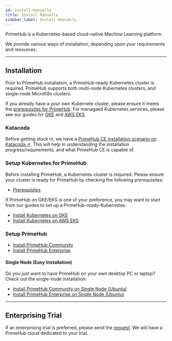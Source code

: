 ```yaml
---
id: install-manually
title: Install Manually
sidebar_label: Install Manually
---
```


PrimeHub is a Kubernetes-based cloud-native Machine Learning platform.

We provide various ways of installation, depending upon your requirements and resources.

---

## Installation

Prior to PrimeHub installation, a PrimeHub-ready Kubernetes cluster is required. PrimeHub supports both multi-node Kubernetes clusters, and single-node MicroK8s clusters.

If you already have a your own Kubernete cluster, please ensure it meets the [prerequisites for PrimeHub](getting_started/prerequisites). For managaed Kubernetes services, please see our guides for [GKE](getting_started/kubernetes_on_gke) and [AWS EKS](getting_started/kubernetes_on_eks).

### Katacoda

Before getting stuck in, we have a [PrimeHub CE installation scenario on Katacoda &neArr;](https://www.katacoda.com/infuseai). This will help in understanding the installation progress/requirements, and what PrimeHub CE is capable of.

### Setup Kubernetes for PrimeHub

Before installing PrimeHub, a Kubernetes cluster is required. Please ensure your cluster is ready for PrimeHub by checking the following prerequisties:

- [Prerequisites](getting_started/prerequisites.md)

If PrimeHub on GKE/EKS is one of your preference, you may want to start from our guides to set up a PrimeHub-ready-Kubernetes:

- [Install Kubernetes on GKE](getting_started/kubernetes_on_gke.md)
- [Install Kubernetes on AWS EKS](getting_started/kubernetes_on_eks)

### Setup PrimeHub

- [Install PrimeHub Community](getting_started/install_primehub_ce)
- [Install PrimeHub Enterprise](getting_started/install_primehub)

#### Single Node (Easy Installation)

Do you just want to have PrimeHub on your own desktop PC or laptop? Check out the single-node installation:

- [Install PrimeHub Community on Single Node (Ubuntu)](getting_started/kubernetes_on_ubuntu_ce)
- [Install PrimeHub Enterprise on Single Node (Ubuntu)](getting_started/kubernetes_on_ubuntu_machine)

---

## Enterprising Trial

If an enterprising trial is preferred, please send the [request](https://docs.google.com/forms/d/e/1FAIpQLSe_Z8JfIbYnvhOampGN_XXle4d3GVX04E8evnNI_Py3abth-A/viewform). We will have a PrimeHub cloud dedicated to your trial.
